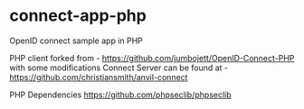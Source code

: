 # connect-app-php
OpenID connect sample app in PHP

PHP client forked from - https://github.com/jumbojett/OpenID-Connect-PHP with some modifications
Connect Server can be found at - https://github.com/christiansmith/anvil-connect

PHP Dependencies
https://github.com/phpseclib/phpseclib
